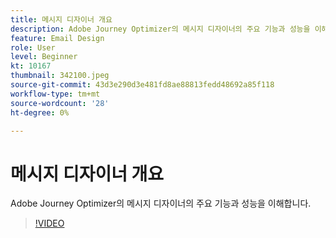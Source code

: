 ```yaml
---
title: 메시지 디자이너 개요
description: Adobe Journey Optimizer의 메시지 디자이너의 주요 기능과 성능을 이해합니다.
feature: Email Design
role: User
level: Beginner
kt: 10167
thumbnail: 342100.jpeg
source-git-commit: 43d3e290d3e481fd8ae88813fedd48692a85f118
workflow-type: tm+mt
source-wordcount: '28'
ht-degree: 0%

---
```



# 메시지 디자이너 개요

Adobe Journey Optimizer의 메시지 디자이너의 주요 기능과 성능을 이해합니다.

>[!VIDEO](https://video.tv.adobe.com/v/342100?quality=12&learn=on)
